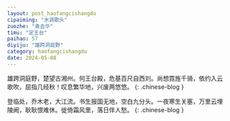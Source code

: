 ```yaml
---
layout: post_haofangcishangdu
cipaiming: "水调歌头"
zuozhe: "袁去华"
timu: "定王台"
paihao: 57
diyiju: "雄跨洞庭野"
category: haofangcishangdu
date: 2024-05-08
---
```


雄跨洞庭野，楚望古湘州。何王台殿，危基百尺自西刘。尚想霓旌千骑，依约入云歌吹，屈指几经秋！叹息繁华地，兴废两悠悠。
{: .chinese-blog }

登临处，乔木老，大江流。书生报国无地，空白九分头。一夜寒生关塞，万里云埋陵阙，耿耿恨难休。徙倚霜风里，落日伴人愁。
{: .chinese-blog }
